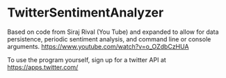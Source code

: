 # TwitterSentimentAnalyzer
Based on code from Siraj Rival (You Tube) and expanded to allow for data persistence, periodic sentiment analysis, and command line or console arguments. https://www.youtube.com/watch?v=o_OZdbCzHUA

To use the program yourself, sign up for a twitter API at https://apps.twitter.com/
